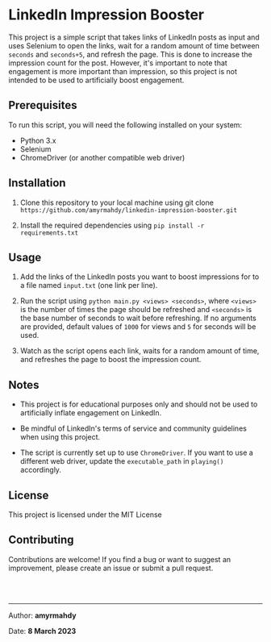 # LinkedIn Impression Booster

This project is a simple script that takes links of LinkedIn posts as input and uses Selenium to open the links, wait for a random amount of time between `seconds` and `seconds+5`, and refresh the page. This is done to increase the impression count for the post. However, it's important to note that engagement is more important than impression, so this project is not intended to be used to artificially boost engagement.

## **Prerequisites**

To run this script, you will need the following installed on your system:

- Python 3.x
- Selenium
- ChromeDriver (or another compatible web driver)

## **Installation**

1. Clone this repository to your local machine using git clone `https://github.com/amyrmahdy/linkedin-impression-booster.git`

2. Install the required dependencies using `pip install -r requirements.txt`

## **Usage**

1. Add the links of the LinkedIn posts you want to boost impressions for to a file named `input.txt` (one link per line).

2. Run the script using `python main.py <views> <seconds>`, where `<views>` is the number of times the page should be refreshed and `<seconds>` is the base number of seconds to wait before refreshing. If no arguments are provided, default values of `1000` for views and `5` for seconds will be used.

3. Watch as the script opens each link, waits for a random amount of time, and refreshes the page to boost the impression count.

## **Notes**

- This project is for educational purposes only and should not be used to artificially inflate engagement on LinkedIn.

- Be mindful of LinkedIn's terms of service and community guidelines when using this project.

- The script is currently set up to use `ChromeDriver`. If you want to use a different web driver, update the `executable_path` in `playing()` accordingly.

## **License**

This project is licensed under the MIT License

## **Contributing**

Contributions are welcome! If you find a bug or want to suggest an improvement, please create an issue or submit a pull request.


<br >
<br >

---
Author: **amyrmahdy**

Date: **8 March 2023**





